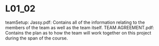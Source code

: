 # L01_02

teamSetup:
    Jassy.pdf:          Contains all of the information relating to the members of the team as well
                        as the team itself.
    TEAM AGREEMENT.pdf: Contains the plan as to how the team will work together on this project
                        during the span of the course.